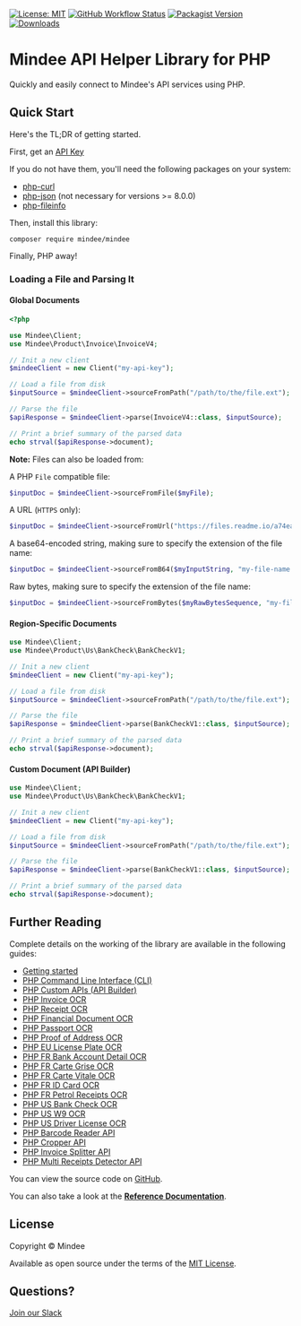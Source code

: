 [![License: MIT](https://img.shields.io/github/license/mindee/mindee-api-php)](https://opensource.org/licenses/MIT) [![GitHub Workflow Status](https://img.shields.io/github/actions/workflow/status/mindee/mindee-api-php/unit-test.yml)](https://github.com/mindee/mindee-api-php) [![Packagist Version](https://img.shields.io/packagist/v/mindee/mindee)](https://packagist.org/packages/mindee/mindee) [![Downloads](https://img.shields.io/packagist/dm/mindee/mindee)](https://packagist.org/packages/mindee/mindee)

# Mindee API Helper Library for PHP
Quickly and easily connect to Mindee's API services using PHP.

## Quick Start
Here's the TL;DR of getting started.

First, get an [API Key](https://developers.mindee.com/docs/create-api-key)

If you do not have them, you'll need the following packages on your system:
* [php-curl](https://www.php.net/manual/en/curl.installation.php)
* [php-json](https://www.php.net/manual/en/json.installation.php) (not necessary for versions >= 8.0.0)
* [php-fileinfo](https://www.php.net/manual/en/fileinfo.installation.php)

Then, install this library:
```shell
composer require mindee/mindee
```

Finally, PHP away!

### Loading a File and Parsing It

#### Global Documents
```php
<?php

use Mindee\Client;
use Mindee\Product\Invoice\InvoiceV4;

// Init a new client
$mindeeClient = new Client("my-api-key");

// Load a file from disk
$inputSource = $mindeeClient->sourceFromPath("/path/to/the/file.ext");

// Parse the file
$apiResponse = $mindeeClient->parse(InvoiceV4::class, $inputSource);

// Print a brief summary of the parsed data
echo strval($apiResponse->document);
```

**Note:** Files can also be loaded from:

A PHP `File` compatible file:
```php
$inputDoc = $mindeeClient->sourceFromFile($myFile);
```

A URL (`HTTPS` only):
```php
$inputDoc = $mindeeClient->sourceFromUrl("https://files.readme.io/a74eaa5-c8e283b-sample_invoice.jpeg");
```

A base64-encoded string, making sure to specify the extension of the file name:
```php
$inputDoc = $mindeeClient->sourceFromB64($myInputString, "my-file-name.ext");
```

Raw bytes, making sure to specify the extension of the file name:
```php
$inputDoc = $mindeeClient->sourceFromBytes($myRawBytesSequence, "my-file-name.ext");
```

#### Region-Specific Documents
```php
use Mindee\Client;
use Mindee\Product\Us\BankCheck\BankCheckV1;

// Init a new client
$mindeeClient = new Client("my-api-key");

// Load a file from disk
$inputSource = $mindeeClient->sourceFromPath("/path/to/the/file.ext");

// Parse the file
$apiResponse = $mindeeClient->parse(BankCheckV1::class, $inputSource);

// Print a brief summary of the parsed data
echo strval($apiResponse->document);
```

#### Custom Document (API Builder)

```php
use Mindee\Client;
use Mindee\Product\Us\BankCheck\BankCheckV1;

// Init a new client
$mindeeClient = new Client("my-api-key");

// Load a file from disk
$inputSource = $mindeeClient->sourceFromPath("/path/to/the/file.ext");

// Parse the file
$apiResponse = $mindeeClient->parse(BankCheckV1::class, $inputSource);

// Print a brief summary of the parsed data
echo strval($apiResponse->document);
```

## Further Reading
Complete details on the working of the library are available in the following guides:

* [Getting started](https://developers.mindee.com/docs/php-getting-started)
* [PHP Command Line Interface (CLI)](https://developers.mindee.com/docs/php-cli)
* [PHP Custom APIs (API Builder)](https://developers.mindee.com/docs/php-api-builder)
* [PHP Invoice OCR](https://developers.mindee.com/docs/php-invoice-ocr)
* [PHP Receipt OCR](https://developers.mindee.com/docs/php-receipt-ocr)
* [PHP Financial Document OCR](https://developers.mindee.com/docs/php-financial-document-ocr)
* [PHP Passport OCR](https://developers.mindee.com/docs/php-passport-ocr)
* [PHP Proof of Address OCR](https://developers.mindee.com/docs/php-proof-of-address-ocr)
* [PHP EU License Plate OCR](https://developers.mindee.com/docs/php-eu-license-plate-ocr)
* [PHP FR Bank Account Detail OCR](https://developers.mindee.com/docs/php-fr-bank-account-details-ocr)
* [PHP FR Carte Grise OCR](https://developers.mindee.com/docs/php-fr-carte-grise-ocr)
* [PHP FR Carte Vitale OCR](https://developers.mindee.com/docs/php-fr-carte-vitale-ocr)
* [PHP FR ID Card OCR](https://developers.mindee.com/docs/php-fr-id-card-ocr)
* [PHP FR Petrol Receipts OCR](https://developers.mindee.com/docs/php-fr-petrol-receipts-ocr)
* [PHP US Bank Check OCR](https://developers.mindee.com/docs/php-us-bank-checks-ocr)
* [PHP US W9 OCR](https://developers.mindee.com/docs/php-us-w9-ocr)
* [PHP US Driver License OCR](https://developers.mindee.com/docs/php-us-driver-license-ocr)
* [PHP Barcode Reader API](https://developers.mindee.com/docs/php-barcode-reader-api)
* [PHP Cropper API](https://developers.mindee.com/docs/php-cropper-api)
* [PHP Invoice Splitter API](https://developers.mindee.com/docs/php-invoice-splitter-api)
* [PHP Multi Receipts Detector API](https://developers.mindee.com/docs/php-multi-receipts-detector-api)

You can view the source code on [GitHub](https://github.com/mindee/mindee-api-php).

You can also take a look at the
**[Reference Documentation](https://mindee.github.io/mindee-api-php/)**.

## License
Copyright © Mindee

Available as open source under the terms of the [MIT License](https://opensource.org/licenses/MIT).

## Questions?
[Join our Slack](https://join.slack.com/t/mindee-community/shared_invite/zt-1jv6nawjq-FDgFcF2T5CmMmRpl9LLptw)
